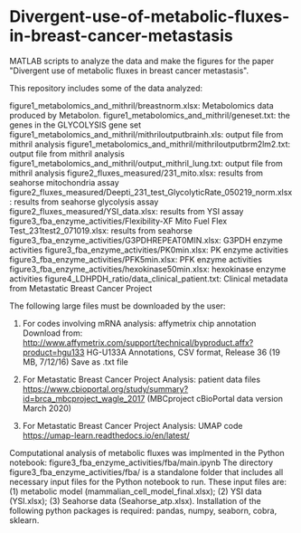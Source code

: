 # Divergent-use-of-metabolic-fluxes-in-breast-cancer-metastasis
MATLAB scripts to analyze the data and make the figures for the paper "Divergent use of metabolic fluxes in breast cancer metastasis".

This repository includes some of the data analyzed: 

figure1_metabolomics_and_mithril/breastnorm.xlsx: Metabolomics data produced by Metabolon.
figure1_metabolomics_and_mithril/geneset.txt: the genes in the GLYCOLYSIS gene set
figure1_metabolomics_and_mithril/mithriloutputbrainh.xls: output file from mithril analysis
figure1_metabolomics_and_mithril/mithriloutputbrm2lm2.txt: output file from mithril analysis
figure1_metabolomics_and_mithril/output_mithril_lung.txt: output file from mithril analysis
figure2_fluxes_measured/231_mito.xlsx: results from seahorse mitochondria assay
figure2_fluxes_measured/Deepti_231_test_GlycolyticRate_050219_norm.xlsx: results from seahorse glycolysis assay
figure2_fluxes_measured/YSI_data.xlsx: results from YSI assay
figure3_fba_enzyme_activities/Flexibility-XF Mito Fuel Flex Test_231test2_071019.xlsx: results from seahorse
figure3_fba_enzyme_activities/G3PDHREPEAT0MIN.xlsx: G3PDH enzyme activities 
figure3_fba_enzyme_activities/PK0min.xlsx: PK enzyme activities 
figure3_fba_enzyme_activities/PFK5min.xlsx: PFK enzyme activities 
figure3_fba_enzyme_activities/hexokinase50min.xlsx: hexokinase enzyme activities 
figure4_LDHPDH_ratio/data_clinical_patient.txt: Clinical metadata from Metastatic Breast Cancer Project

The following large files must be downloaded by the user:

1) For codes involving mRNA analysis: affymetrix chip annotation
Download from: http://www.affymetrix.com/support/technical/byproduct.affx?product=hgu133
HG-U133A Annotations, CSV format, Release 36 (19 MB, 7/12/16)
Save as .txt file

2) For Metastatic Breast Cancer Project Analysis: patient data files
https://www.cbioportal.org/study/summary?id=brca_mbcproject_wagle_2017
(MBCproject cBioPortal data version March 2020)

3) For Metastatic Breast Cancer Project Analysis: UMAP code
https://umap-learn.readthedocs.io/en/latest/


Computational analysis of metabolic fluxes was implmented in the Python notebook:
figure3_fba_enzyme_activities/fba/main.ipynb
The directory figure3_fba_enzyme_activities/fba/ is a standalone folder that includes all necessary input files for
the Python notebook to run. These input files are: (1) metabolic model (mammalian_cell_model_final.xlsx); (2) YSI data (YSI.xlsx);
(3) Seahorse data (Seahorse_atp.xlsx). Installation of the following python packages is required: pandas, numpy, seaborn, cobra, sklearn.
